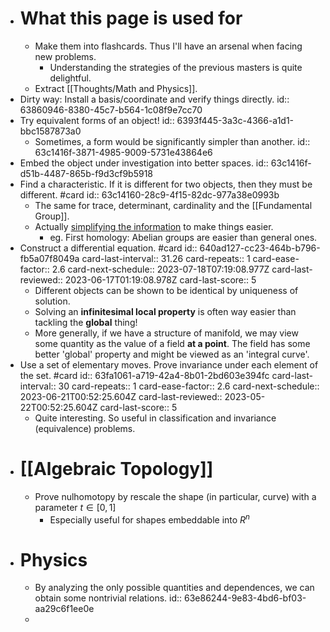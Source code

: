 - # What this page is used for
	- Make them into flashcards. Thus I'll have an arsenal when facing new problems.
		- Understanding the strategies of the previous masters is quite delightful.
	- Extract [[Thoughts/Math and Physics]].
- Dirty way: Install a basis/coordinate and verify things directly.
  id:: 63860946-8380-45c7-b564-1c08f9e7cc70
- Try equivalent forms of an object!
  id:: 6393f445-3a3c-4366-a1d1-bbc1587873a0
	- Sometimes, a form would be significantly simpler than another.
	  id:: 63c1416f-3871-4985-9009-5731e43864e6
- Embed the object under investigation into better spaces.
  id:: 63c1416f-d51b-4487-865b-f9d3cf9b5918
- Find a characteristic. If it is different for two objects, then they must be different. #card
  id:: 63c14160-28c9-4f15-82dc-977a38e0993b
	- The same for trace, determinant, cardinality and the [[Fundamental Group]].
	- Actually [simplifying the information](((64116664-78ea-458f-b45f-db085090d9cf))) to make things easier.
		- eg. First homology: Abelian groups are easier than general ones.
- Construct a differential equation. #card
  id:: 640ad127-cc23-464b-b796-fb5a07f8049a
  card-last-interval:: 31.26
  card-repeats:: 1
  card-ease-factor:: 2.6
  card-next-schedule:: 2023-07-18T07:19:08.977Z
  card-last-reviewed:: 2023-06-17T01:19:08.978Z
  card-last-score:: 5
	- Different objects can be shown to be identical by uniqueness of solution.
	- Solving an **infinitesimal local property** is often way easier than tackling the **global** thing!
	- More generally, if we have a structure of manifold, we may view some quantity as the value of a field **at a point**.
	  The field has some better 'global' property and might be viewed as an 'integral curve'.
- Use a set of elementary moves. Prove invariance under each element of the set. #card
  id:: 63fa1061-a719-42a4-8b01-2bd603e394fc
  card-last-interval:: 30
  card-repeats:: 1
  card-ease-factor:: 2.6
  card-next-schedule:: 2023-06-21T00:52:25.604Z
  card-last-reviewed:: 2023-05-22T00:52:25.604Z
  card-last-score:: 5
	- Quite interesting. So useful in classification and invariance (equivalence) problems.
- # [[Algebraic Topology]]
	- Prove nulhomotopy by rescale the shape (in particular, curve) with a parameter $t\in [0,1]$
		- Especially useful for shapes embeddable into $R^n$
- # Physics
	- By analyzing the only possible quantities and dependences, we can obtain some nontrivial relations.
	  id:: 63e86244-9e83-4bd6-bf03-aa29c6f1ee0e
	-